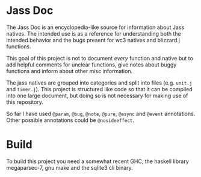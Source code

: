 
# Jass Doc

The Jass Doc is an encyclopedia-like source for information about Jass natives.
The intended use is as a reference for understanding both the intended behavior
and the bugs present for wc3 natives and blizzard.j functions.

This goal of this project is not to document *every* function and native but
to add helpful comments for unclear functions, give notes about buggy functions
and inform about other misc information.

The jass natives are grouped into categories and split into files (e.g.
`unit.j` and `timer.j`). This project is structured like code so that it can be
compiled into one large document, but doing so is not necessary for making use
of this repository.

So far I have used `@param`, `@bug`, `@note`, `@pure`, `@async` and `@event` annotations.
Other possible annotations could be `@nosideeffect`.


# Build

To build this project you need a somewhat recent GHC,
the haskell library megaparsec-7, gnu make and the sqlite3 cli binary.

